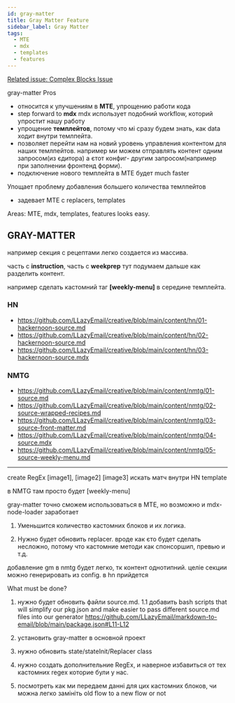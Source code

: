 ```yaml
---
id: gray-matter
title: Gray Matter Feature
sidebar_label: Gray Matter
tags:
  - MTE
  - mdx
  - templates
  - features
---
```


[Related issue: Complex Blocks Issue](https://github.com/LLazyEmail/documentation/blob/main/docs/templates/improvements/gray-matter/complex-blocks-problem.md)



gray-matter 
Pros
- относится к улучшениям в **MTE**, упрощению работи кода
- step forward to **mdx**
mdx использует подобний workflow, которий упростит нашу работу
- упрощение **темплейтов**, 
потому что мі сразу будем знать, как data ходит внутри темлпейта.
- позволяет перейти нам на новий уровень управления контентом для наших темлпейтов. 
например ми можем отправлять контент одним запросом(из єдитора) а єтот конфиг- другим запросом(например при заполнении фронтенд форми). 
- подключение нового темплейта в MTE будет much faster

Упощает проблему добавления большего количества темлпейтов
- задевает MTE c replacers, templates

Areas: MTE, mdx, templates, features looks easy.




## GRAY-MATTER


например секция с рецептами легко создается из массива.


часть с **instruction**, часть c **weekprep**
тут подумаем дальше как разделить контент.


например сделать кастомний таг **[weekly-menu]** в середине темплейта.


### HN
- https://github.com/LLazyEmail/creative/blob/main/content/hn/01-hackernoon-source.md
- https://github.com/LLazyEmail/creative/blob/main/content/hn/02-hackernoon-source.md
- https://github.com/LLazyEmail/creative/blob/main/content/hn/03-hackernoon-source.mdx

### NMTG
- https://github.com/LLazyEmail/creative/blob/main/content/nmtg/01-source.md
- https://github.com/LLazyEmail/creative/blob/main/content/nmtg/02-source-wrapped-recipes.md
- https://github.com/LLazyEmail/creative/blob/main/content/nmtg/03-source-front-matter.md
- https://github.com/LLazyEmail/creative/blob/main/content/nmtg/04-source.mdx
- https://github.com/LLazyEmail/creative/blob/main/content/nmtg/05-source-weekly-menu.md


----

create RegEx [image1], [image2] [image3] искать матч внутри HN template

в NMTG там просто будет [weekly-menu]



gray-matter точно cможем использоваться в МТЕ, но возможно и mdx-node-loader заработает



1. Уменьшится количество кастомних блоков и их логика.

2. Нужно будет обновить replacer. вроде как єто будет сделать несложно, потому что кастомние методи как спонсоршип, превью и т.д.

добавление gm в nmtg будет легко, тк контент однотипний.
целіе секции можно генерировать из config.
в hn прийдется 


What must be done?
1. нужно будет обновить файли source.md.
1.1 добавить bash scripts that will simplify our pkg.json and make easier to pass different source.md files into our generator
https://github.com/LLazyEmail/markdown-to-email/blob/main/package.json#L11-L12

2. установить gray-matter в основной проект

3. нужно обновить state/stateInit/Replacer class

4. нужно создать дополнительние RegEx, и наверное избавиться от тех кастомних regex которие були у нас.

5. посмотреть как ми передаем данні для цих кастомних блоков, чи можна легко замініть old flow to a new flow or not



